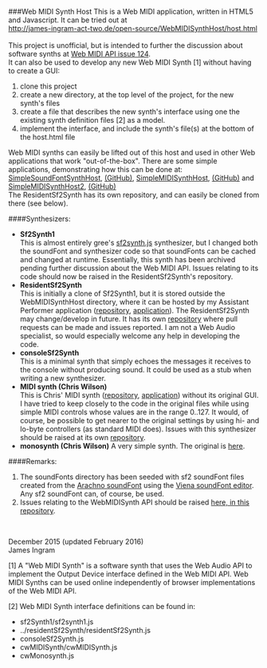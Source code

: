 ###Web MIDI Synth Host
This is a Web MIDI application, written in HTML5 and Javascript. It can be tried out at <br />
http://james-ingram-act-two.de/open-source/WebMIDISynthHost/host.html <br />
<br />
This project is unofficial, but is intended to further the discussion about software synths at [Web MIDI API issue 124](https://github.com/WebAudio/web-midi-api/issues/124).<br />
It can also be used to develop any new Web MIDI Synth [1] without having to create a GUI:

1. clone this project
2. create a new directory, at the top level of the project, for the new synth's files
3. create a file that describes the new synth's interface using one the existing synth definition files [2] as a model.
4. implement the interface, and include the synth's file(s) at the bottom of the host.html file

Web MIDI synths can easily be lifted out of this host and used in other Web applications that work "out-of-the-box". There are some simple applications, demonstrating how this can be done at:<br /> [SimpleSoundFontSynthHost](https://github.com/notator/SimpleSoundFontSynthHost),  [(GitHub)](https://github.com/notator/SimpleSoundFontSynthHost),
[SimpleMIDISynthHost](http://james-ingram-act-two.de/open-source/SimpleMIDISynthHost/host.html),
[(GitHub)](https://github.com/notator/SimpleMIDISynthHost) and
[SimpleMIDISynthHost2](http://james-ingram-act-two.de/open-source/SimpleMIDISynthHost2/host.html),
[(GitHub)](https://github.com/notator/SimpleMIDISynthHost2)<br />
The ResidentSf2Synth has its own repository, and can easily be cloned from there (see below).

####Synthesizers:
* **Sf2Synth1**<br />
This is almost entirely gree's [sf2synth.js](https://github.com/gree/sf2synth.js) synthesizer, but I changed both the soundFont and synthesizer code so that soundFonts can be cached and changed at runtime. Essentially, this synth has been archived pending further discussion about the Web MIDI API. Issues relating to its code should now be raised in the ResidentSf2Synth's repository.
* **ResidentSf2Synth**<br />
This is initially a clone of Sf2Synth1, but it is stored outside the WebMIDISynthHost directory, where it can be hosted by my Assistant Performer application ([repository](https://github.com/notator/assistant-performer), [application](http://james-ingram-act-two.de/open-source/assistantPerformer/assistantPerformer.html)). The ResidentSf2Synth may change/develop in future. It has its own [repository](https://github.com/notator/residentSf2Synth) where pull requests can be made and issues reported. I am not a Web Audio specialist, so would especially welcome any help in developing the code.
* **consoleSf2Synth**<br />
This is a minimal synth that simply echoes the messages it receives to the console without producing sound.
It could be used as a stub when writing a new synthesizer.
* **MIDI synth (Chris Wilson)**<br />
This is Chris' MIDI synth ([repository](https://github.com/cwilso/midi-synth), [application](https://webaudiodemos.appspot.com/midi-synth/index.html)) without its original GUI. I have tried to keep closely to the code in the original files while using simple MIDI controls whose values are in the range 0..127. It would, of course, be possible to get nearer to the original settings by using hi- and lo-byte controllers (as standard MIDI does). Issues with this synthesizer should be raised at its own [repository](https://github.com/cwilso/midi-synth).
* **monosynth (Chris Wilson)** A very simple synth. The original is [here](https://github.com/cwilso/monosynth).<br />

####Remarks:
 1. The soundFonts directory has been seeded with sf2 soundFont files created from the [Arachno soundFont](http://www.arachnosoft.com/main/soundfont.php) using the [Viena soundFont editor](http://www.synthfont.com/index.html). Any sf2 soundFont can, of course, be used.<br />
 2. Issues relating to the WebMIDISynth API should be raised [here, in this repository](https://github.com/notator/WebMIDISynthHost/issues).
<br />

December 2015 (updated February 2016)<br />
James Ingram

[1] A "Web MIDI Synth" is a software synth that uses the Web Audio API to implement the Output Device interface defined in the Web MIDI API. Web MIDI Synths can be used online independently of browser implementations of the Web MIDI API.<br />

[2] Web MIDI Synth interface definitions can be found in:
* sf2Synth1/sf2synth1.js
* ../residentSf2Synth/residentSf2Synth.js
* consoleSf2Synth.js
* cwMIDISynth/cwMIDISynth.js
* cwMonosynth.js



